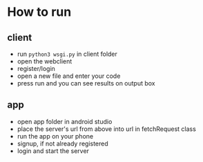 # How to run

## client

* run `python3 wsgi.py` in client folder
* open the webclient
* register/login
* open a new file and enter your code
* press run and you can see results on output box

## app

* open app folder in android studio
* place the server's url from above into url in fetchRequest class
* run the app on your phone
* signup, if not already registered
* login and start the server
